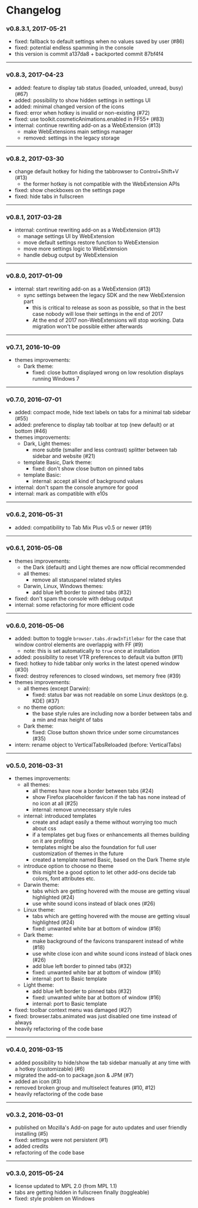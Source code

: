 # Changelog

### v0.8.3.1, 2017-05-21
 * fixed: fallback to default settings when no values saved by user (#86)
 * fixed: potential endless spamming in the console
 * this version is commit a137da8 + backported commit 87bf4f4


***


### v0.8.3, 2017-04-23
 * added: feature to display tab status (loaded, unloaded, unread, busy) (#67)
 * added: possibility to show hidden settings in settings UI
 * added: minimal changed version of the icons
 * fixed: error when hotkey is invalid or non-existing (#72)
 * fixed: use toolkit.cosmeticAnimations.enabled in FF55+ (#83)
 * internal: continue rewriting add-on as a WebExtension (#13)
   * make WebExtensions main settings manager
   * removed: settings in the legacy storage


***


### v0.8.2, 2017-03-30
 * change default hotkey for hiding the tabbrowser to Control+Shift+V (#13)
   * the former hotkey is not compatible with the WebExtension APIs
 * fixed: show checkboxes on the settings page
 * fixed: hide tabs in fullscreen


***


### v0.8.1, 2017-03-28
 * internal: continue rewriting add-on as a WebExtension (#13)
   * manage settings UI by WebExtension
   * move default settings restore function to WebExtension
   * move more settings logic to WebExtension
   * handle debug output by WebExtension


***


### v0.8.0, 2017-01-09
 * internal: start rewriting add-on as a WebExtension (#13)
   * sync settings between the legacy SDK and the new WebExtension part
     * this is critical to release as soon as possible, so that in the best case nobody will lose their settings in the end of 2017
     * At the end of 2017 non-WebExtensions will stop working. Data migration won't be possible either afterwards


***


### v0.7.1, 2016-10-09
 * themes improvements:
   * Dark theme:
     * fixed: close button displayed wrong on low resolution displays running Windows 7


***


### v0.7.0, 2016-07-01
 * added: compact mode, hide text labels on tabs for a minimal tab sidebar (#55)
 * added: preference to display tab toolbar at top (new default) or at bottom (#46)
 * themes improvements:
   * Dark, Light themes:
     * more subtle (smaller and less contrast) splitter between tab sidebar and website (#21)
   * template Basic, Dark theme:
     * fixed: don't show close button on pinned tabs
   * template Basic:
     * internal: accept all kind of background values
 * internal: don't spam the console anymore for good
 * internal: mark as compatible with e10s


***


### v0.6.2, 2016-05-31
 * added: compatibility to Tab Mix Plus v0.5 or newer (#19)


***


### v0.6.1, 2016-05-08
 * themes improvements:
   * the Dark (default) and Light themes are now official recommended
   * all themes:
     * remove all statuspanel related styles
   * Darwin, Linux, Windows themes:
     * add blue left border to pinned tabs (#32)
 * fixed: don't spam the console with debug output
 * internal: some refactoring for more efficient code


***


### v0.6.0, 2016-05-06
 * added: button to toggle `browser.tabs.drawInTitlebar` for the case that window control elements are overlappig with FF (#9)
   * note: this is set automatically to `true` once at installation
 * added: possibility to reset VTR preferences to default via button (#11)
 * fixed: hotkey to hide tabbar only works in the latest opened window (#30)
 * fixed: destroy references to closed windows, set memory free (#39)
 * themes improvements:
   * all themes (except Darwin):
     * fixed: status bar was not readable on some Linux desktops (e.g. KDE) (#37)
   * no theme option:
     * the base style rules are including now a border between tabs and a min and max height of tabs
   * Dark theme:
     * fixed: Close button shown thrice under some circumstances (#35)
 * intern: rename object to VerticalTabsReloaded (before: VerticalTabs)


***


### v0.5.0, 2016-03-31
 * themes improvements:
   * all themes:
     * all themes have now a border between tabs (#24)
	 * show Firefox placeholder favicon if the tab has none instead of no icon at all (#25)
	 * internal: remove unnecessary style rules
   * internal: introduced templates
	 * create and adapt easily a theme without worrying too much about css
	 * if a templates get bug fixes or enhancements all themes building on it are profiting
	 * templates might be also the foundation for full user customization of themes in the future
	 * created a template named Basic, based on the Dark Theme style
   * introduce option to choose no theme
     * this might be a good option to let other add-ons decide tab colors, font attributes etc.
   * Darwin theme:
     * tabs which are getting hovered with the mouse are getting visual highlighted (#24)
	 * use white sound icons instead of black ones (#26)
   * Linux theme:
     * tabs which are getting hovered with the mouse are getting visual highlighted (#24)
	 * fixed: unwanted white bar at bottom of window (#16)
   * Dark theme:
     * make background of the favicons transparent instead of white (#18)
	 * use white close icon and white sound icons instead of black ones (#26)
	 * add blue left border to pinned tabs (#32)
	 * fixed: unwanted white bar at bottom of window (#16)
	 * internal: port to Basic template
   * Light theme:
   	 * add blue left border to pinned tabs (#32)
	 * fixed: unwanted white bar at bottom of window (#16)
	 * internal: port to Basic template
 * fixed: toolbar context menu was damaged (#27)
 * fixed: browser.tabs.animated was just disabled one time instead of always
 * heavily refactoring of the code base


***


### v0.4.0, 2016-03-15
 * added possibility to hide/show the tab sidebar manually at any time with a hotkey (customizable) (#6)
 * migrated the add-on to package.json & JPM (#7)
 * added an icon (#3)
 * removed broken group and multiselect features (#10, #12)
 * heavily refactoring of the code base


***


### v0.3.2, 2016-03-01
 * published on Mozilla's Add-on page for auto updates and user friendly installing (#5)
 * fixed: settings were not persistent (#1)
 * added credits
 * refactoring of the code base


***


### v0.3.0, 2015-05-24
 * license updated to MPL 2.0 (from MPL 1.1)
 * tabs are getting hidden in fullscreen finally (toggleable)
 * fixed: style problem on Windows
